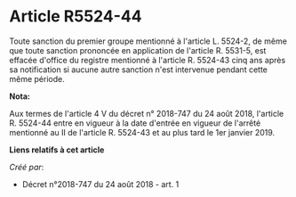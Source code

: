 # Article R5524-44

Toute sanction du premier groupe mentionné à l'article L. 5524-2, de même que toute sanction prononcée en application de
l'article R. 5531-5, est effacée d'office du registre mentionné à l'article R. 5524-43 cinq ans après sa notification si
aucune autre sanction n'est intervenue pendant cette même période.

**Nota:**

Aux termes de l'article 4 V du décret n° 2018-747 du 24 août 2018, l'article R. 5524-44 entre en vigueur à la date d'entrée
en vigueur de l'arrêté mentionné au II de l'article R. 5524-43 et au plus tard le 1er janvier 2019.

**Liens relatifs à cet article**

_Créé par_:

  - Décret n°2018-747 du 24 août 2018 - art. 1
